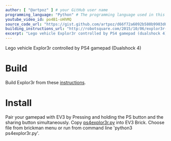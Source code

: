 ```yaml
---
author: [ "@artpoz" ] # your GitHub user name
programming_language: "Python" # The programming language used in this project
youtube_video_id: po4B1-oHhMQ
source_code_url: "https://gist.github.com/artpoz/d66f72a6092b580b9903d088dd6d1262" # Provide a link to your code
building_instructions_url: "http://robotsquare.com/2015/10/06/explor3r-building-instructions/"
excerpt: "Lego vehicle Explor3r controlled by PS4 gamepad (dualshock 4)"
---
```


Lego vehicle Explor3r controlled by PS4 gamepad (Dualshock 4)

# Build

Build Explor3r from these [instructions](http://robotsquare.com/2015/10/06/explor3r-building-instructions/).

# Install

Pair your gamepad with EV3 by Pressing and holding the PS button and the sharing button simultaneously.
Copy [ps4explor3r.py](https://gist.github.com/artpoz/d66f72a6092b580b9903d088dd6d1262) into EV3 Brick. 
Choose file from brickman menu or run from command line 'python3 ps4explor3r.py'.

